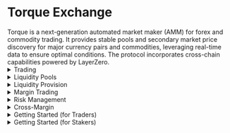 # Torque Exchange

<div class="intro-description">
Torque is a next-generation automated market maker (AMM) for forex and commodity trading. It provides stable pools and secondary market price discovery for major currency pairs and commodities, leveraging real-time data to ensure optimal conditions. The protocol incorporates cross-chain capabilities powered by LayerZero.
</div>

<div class="faq-container">

<details>
<summary>Trading</summary>
<div>
Instant token swaps with competitive rates, price impact protection, and gas-efficient transactions.
</div>
</details>

<details>
<summary>Liquidity Pools</summary>
<div>
Major forex pairs and commodities with optimized pool architecture for minimal slippage and dynamic fee structure.
</div>
</details>

<details>
<summary>Liquidity Provision</summary>
<div>
Provide liquidity to any supported pair, earn trading fees and rewards with flexible position management.
</div>
</details>

<details>
<summary>Margin Trading</summary>
<div>
Advanced margin trading functionality through the TorqueFX smart contract extension, enabling up to 500x leverage on major forex pairs and commodities with comprehensive risk management systems, real-time position monitoring, and automated safeguards.
</div>
</details>

<details>
<summary>Risk Management</summary>
<div>
Take-profit and stop-loss protection with position monitoring to protect trader positions against market volatility.
</div>
</details>

<details>
<summary>Cross-Margin</summary>
<div>
Efficient margin utilization across multiple positions with shared portfolio margin for optimal capital efficiency.
</div>
</details>

<details>
  <summary>Getting Started (for Traders)</summary>
  <div>
  To start trading, simply open the Torque app, choose your desired trading pair, and enter the amount to complete your transaction.
  </div>
</details>

<details>
  <summary>Getting Started (for Stakers)</summary>
  <div class="faq-reward">
  Navigate to the Pool interface, select the pair you want to provide liquidity for, enter your contribution amount, and approve and confirm the transaction.
  </div>
</details>

</div>